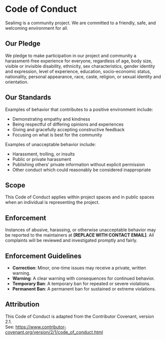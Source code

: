 # Code of Conduct

Sealimg is a community project. We are committed to a friendly, safe, and welcoming environment for all.

## Our Pledge
We pledge to make participation in our project and community a harassment-free experience for everyone, regardless of age, body size, visible or invisible disability, ethnicity, sex characteristics, gender identity and expression, level of experience, education, socio-economic status, nationality, personal appearance, race, caste, religion, or sexual identity and orientation.

## Our Standards
Examples of behavior that contributes to a positive environment include:
- Demonstrating empathy and kindness
- Being respectful of differing opinions and experiences
- Giving and gracefully accepting constructive feedback
- Focusing on what is best for the community

Examples of unacceptable behavior include:
- Harassment, trolling, or insults
- Public or private harassment
- Publishing others’ private information without explicit permission
- Other conduct which could reasonably be considered inappropriate

## Scope
This Code of Conduct applies within project spaces and in public spaces when an individual is representing the project.

## Enforcement
Instances of abusive, harassing, or otherwise unacceptable behavior may be reported to the maintainers at **[REPLACE WITH CONTACT EMAIL]**. All complaints will be reviewed and investigated promptly and fairly.

## Enforcement Guidelines
- **Correction**: Minor, one-time issues may receive a private, written warning.
- **Warning**: A clear warning with consequences for continued behavior.
- **Temporary Ban**: A temporary ban for repeated or severe violations.
- **Permanent Ban**: A permanent ban for sustained or extreme violations.

## Attribution
This Code of Conduct is adapted from the Contributor Covenant, version 2.1.  
See: https://www.contributor-covenant.org/version/2/1/code_of_conduct.html

